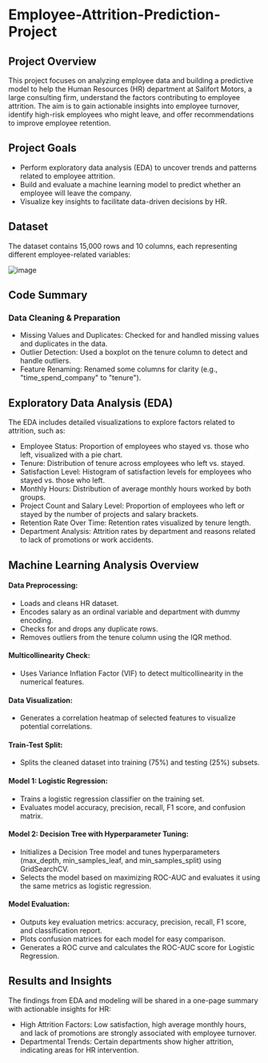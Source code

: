 # Employee-Attrition-Prediction-Project
## Project Overview
This project focuses on analyzing employee data and building a predictive model to help the Human Resources (HR) department at Salifort Motors, a large consulting firm, understand the factors contributing to employee attrition. The aim is to gain actionable insights into employee turnover, identify high-risk employees who might leave, and offer recommendations to improve employee retention.

## Project Goals
- Perform exploratory data analysis (EDA) to uncover trends and patterns related to employee attrition.
- Build and evaluate a machine learning model to predict whether an employee will leave the company.
- Visualize key insights to facilitate data-driven decisions by HR.

## Dataset
The dataset contains 15,000 rows and 10 columns, each representing different employee-related variables:

![image](https://github.com/user-attachments/assets/a29cf125-8054-4cab-bcce-cbf901ded578)


## Code Summary
### Data Cleaning & Preparation
- Missing Values and Duplicates: Checked for and handled missing values and duplicates in the data.
- Outlier Detection: Used a boxplot on the tenure column to detect and handle outliers.
- Feature Renaming: Renamed some columns for clarity (e.g., "time_spend_company" to "tenure").

## Exploratory Data Analysis (EDA)
The EDA includes detailed visualizations to explore factors related to attrition, such as:

- Employee Status: Proportion of employees who stayed vs. those who left, visualized with a pie chart.
- Tenure: Distribution of tenure across employees who left vs. stayed.
- Satisfaction Level: Histogram of satisfaction levels for employees who stayed vs. those who left.
- Monthly Hours: Distribution of average monthly hours worked by both groups.
- Project Count and Salary Level: Proportion of employees who left or stayed by the number of projects and salary brackets.
- Retention Rate Over Time: Retention rates visualized by tenure length.
- Department Analysis: Attrition rates by department and reasons related to lack of promotions or work accidents.

## Machine Learning Analysis Overview
#### Data Preprocessing:
- Loads and cleans HR dataset.
- Encodes salary as an ordinal variable and department with dummy encoding.
- Checks for and drops any duplicate rows.
- Removes outliers from the tenure column using the IQR method.

#### Multicollinearity Check:

- Uses Variance Inflation Factor (VIF) to detect multicollinearity in the numerical features.

#### Data Visualization:

- Generates a correlation heatmap of selected features to visualize potential correlations.

#### Train-Test Split:

- Splits the cleaned dataset into training (75%) and testing (25%) subsets.

#### Model 1: Logistic Regression:

- Trains a logistic regression classifier on the training set.
- Evaluates model accuracy, precision, recall, F1 score, and confusion matrix.

#### Model 2: Decision Tree with Hyperparameter Tuning:

- Initializes a Decision Tree model and tunes hyperparameters (max_depth, min_samples_leaf, and min_samples_split) using GridSearchCV.
- Selects the model based on maximizing ROC-AUC and evaluates it using the same metrics as logistic regression.

#### Model Evaluation:

- Outputs key evaluation metrics: accuracy, precision, recall, F1 score, and classification report.
- Plots confusion matrices for each model for easy comparison.
- Generates a ROC curve and calculates the ROC-AUC score for Logistic Regression.

## Results and Insights
The findings from EDA and modeling will be shared in a one-page summary with actionable insights for HR:

- High Attrition Factors: Low satisfaction, high average monthly hours, and lack of promotions are strongly associated with employee turnover.
- Departmental Trends: Certain departments show higher attrition, indicating areas for HR intervention.

